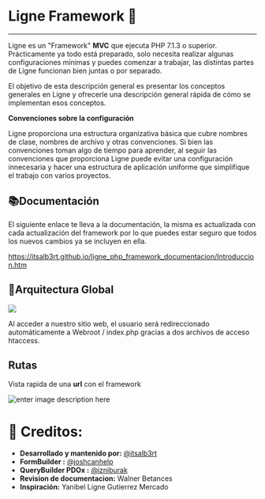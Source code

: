 # Ligne Framework 🐘

---

Ligne es un "Framework" **MVC** que ejecuta PHP 7.1.3 o superior. Prácticamente ya todo está preparado, solo necesita realizar algunas configuraciones mínimas y puedes comenzar a trabajar, las distintas partes de Ligne funcionan bien juntas o por separado.

El objetivo de esta descripción general es presentar los conceptos generales en Ligne y ofrecerle una descripción general rápida de cómo se implementan esos conceptos.

**Convenciones sobre la configuración**

Ligne proporciona una estructura organizativa básica que cubre nombres de clase, nombres de archivo y otras convenciones. Si bien las convenciones toman algo de tiempo para aprender, al seguir las convenciones que proporciona Ligne puede evitar una configuración innecesaria y hacer una estructura de aplicación uniforme que simplifique el trabajo con varios proyectos.


## 📚Documentación

El siguiente enlace te lleva a la documentación, la misma es actualizada con cada actualización del framework por lo que puedes estar seguro que todos los nuevos cambios ya se incluyen en ella.

https://itsalb3rt.github.io/ligne_php_framework_documentacion/Introduccion.htm

## 🏢Arquitectura Global

![](https://i.imgur.com/vDLo9hG.png)

Al acceder a nuestro sitio web, el usuario será redireccionado
automáticamente a Webroot / index.php gracias a dos archivos de
acceso htaccess.

## Rutas
Vista rapida de una **url** con el framework

![enter image description here](https://i.imgur.com/kHEWAwK.png)

# 🚀 Creditos: 

- **Desarrollado y mantenido por:** [@itsalb3rt](https://github.com/itsalb3rt "@itsalb3rt")
- **FormBuilder :** [@joshcanhelp](https://github.com/joshcanhelp "@joshcanhelp")
- **QueryBuilder PDOx :** [@izniburak](https://github.com/izniburak "@izniburak")
- **Revision de documentacion:** Walner Betances
- **Inspiración:** Yanibel Ligne Gutierrez Mercado

